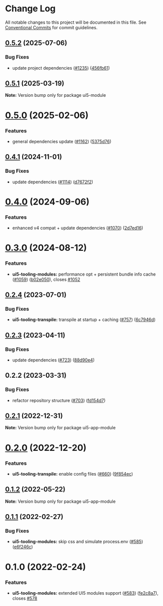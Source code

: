 # Change Log

All notable changes to this project will be documented in this file.
See [Conventional Commits](https://conventionalcommits.org) for commit guidelines.

## [0.5.2](https://github.com/ui5-community/ui5-ecosystem-showcase/compare/ui5-module@0.5.1...ui5-module@0.5.2) (2025-07-06)


### Bug Fixes

* update project dependencies ([#1235](https://github.com/ui5-community/ui5-ecosystem-showcase/issues/1235)) ([456fb61](https://github.com/ui5-community/ui5-ecosystem-showcase/commit/456fb6143125e3334acafb129e219499b2a1c882))





## [0.5.1](https://github.com/ui5-community/ui5-ecosystem-showcase/compare/ui5-module@0.5.0...ui5-module@0.5.1) (2025-03-19)

**Note:** Version bump only for package ui5-module





# [0.5.0](https://github.com/ui5-community/ui5-ecosystem-showcase/compare/ui5-module@0.4.1...ui5-module@0.5.0) (2025-02-06)


### Features

* general dependencies update ([#1162](https://github.com/ui5-community/ui5-ecosystem-showcase/issues/1162)) ([5375d76](https://github.com/ui5-community/ui5-ecosystem-showcase/commit/5375d76496741433330d76ce59a89b39f7ad8a69))





## [0.4.1](https://github.com/ui5-community/ui5-ecosystem-showcase/compare/ui5-module@0.4.0...ui5-module@0.4.1) (2024-11-01)


### Bug Fixes

* update dependencies ([#1114](https://github.com/ui5-community/ui5-ecosystem-showcase/issues/1114)) ([d7672f2](https://github.com/ui5-community/ui5-ecosystem-showcase/commit/d7672f2cd10f8a5de1da3070050ab98810e0fcf8))





# [0.4.0](https://github.com/ui5-community/ui5-ecosystem-showcase/compare/ui5-module@0.3.0...ui5-module@0.4.0) (2024-09-06)


### Features

* enhanced v4 compat + update dependencies ([#1070](https://github.com/ui5-community/ui5-ecosystem-showcase/issues/1070)) ([2d7ed16](https://github.com/ui5-community/ui5-ecosystem-showcase/commit/2d7ed1623249febd32ecabdd2b47698f1cd968d5))





# [0.3.0](https://github.com/ui5-community/ui5-ecosystem-showcase/compare/ui5-module@0.2.4...ui5-module@0.3.0) (2024-08-12)


### Features

* **ui5-tooling-modules:** performance opt + persistent bundle info cache ([#1059](https://github.com/ui5-community/ui5-ecosystem-showcase/issues/1059)) ([b02e050](https://github.com/ui5-community/ui5-ecosystem-showcase/commit/b02e050e5e338626c6370db11025c3a0256c3fe5)), closes [#1052](https://github.com/ui5-community/ui5-ecosystem-showcase/issues/1052)





## [0.2.4](https://github.com/ui5-community/ui5-ecosystem-showcase/compare/ui5-module@0.2.3...ui5-module@0.2.4) (2023-07-01)


### Bug Fixes

* **ui5-tooling-transpile:** transpile at startup + caching ([#757](https://github.com/ui5-community/ui5-ecosystem-showcase/issues/757)) ([6c7946d](https://github.com/ui5-community/ui5-ecosystem-showcase/commit/6c7946d05abf34f11c6ad8ad593f3d418272527e))





## [0.2.3](https://github.com/ui5-community/ui5-ecosystem-showcase/compare/ui5-module@0.2.2...ui5-module@0.2.3) (2023-04-11)


### Bug Fixes

* update dependencies ([#723](https://github.com/ui5-community/ui5-ecosystem-showcase/issues/723)) ([88d90e4](https://github.com/ui5-community/ui5-ecosystem-showcase/commit/88d90e4d94aa8d7d016a316076c87dc195bbee88))





## 0.2.2 (2023-03-31)


### Bug Fixes

* refactor repository structure ([#703](https://github.com/ui5-community/ui5-ecosystem-showcase/issues/703)) ([fd154d7](https://github.com/ui5-community/ui5-ecosystem-showcase/commit/fd154d791d5d87a41a3e350b5bfef23f5938fd5d))





## [0.2.1](https://github.com/ui5-community/ui5-ecosystem-showcase/compare/ui5-app-module@0.2.0...ui5-app-module@0.2.1) (2022-12-31)

**Note:** Version bump only for package ui5-app-module

# [0.2.0](https://github.com/ui5-community/ui5-ecosystem-showcase/compare/ui5-app-module@0.1.2...ui5-app-module@0.2.0) (2022-12-20)

### Features

- **ui5-tooling-transpile:** enable config files ([#660](https://github.com/ui5-community/ui5-ecosystem-showcase/issues/660)) ([9f854ec](https://github.com/ui5-community/ui5-ecosystem-showcase/commit/9f854ec45f514664a9b25e85137553877c52577a))

## [0.1.2](https://github.com/ui5-community/ui5-ecosystem-showcase/compare/ui5-app-module@0.1.1...ui5-app-module@0.1.2) (2022-05-22)

**Note:** Version bump only for package ui5-app-module

## [0.1.1](https://github.com/ui5-community/ui5-ecosystem-showcase/compare/ui5-app-module@0.1.0...ui5-app-module@0.1.1) (2022-02-27)

### Bug Fixes

- **ui5-tooling-modules:** skip css and simulate process.env ([#585](https://github.com/ui5-community/ui5-ecosystem-showcase/issues/585)) ([e6f246c](https://github.com/ui5-community/ui5-ecosystem-showcase/commit/e6f246c057228c9b3ae3c45fcc952fbcd8375a96))

# 0.1.0 (2022-02-24)

### Features

- **ui5-tooling-modules:** extended UI5 modules support ([#583](https://github.com/ui5-community/ui5-ecosystem-showcase/issues/583)) ([fe2c8a7](https://github.com/ui5-community/ui5-ecosystem-showcase/commit/fe2c8a72c9fa5e906db56ecf86c83621d0585eb8)), closes [#578](https://github.com/ui5-community/ui5-ecosystem-showcase/issues/578)
